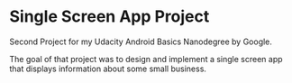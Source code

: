 # Single Screen App Project

Second Project for my Udacity Android Basics Nanodegree by Google.

The goal of that project was to design and implement a single screen app that displays information about some small business.
